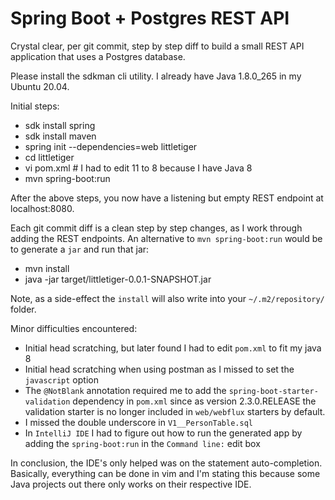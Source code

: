 # Spring Boot + Postgres REST API

Crystal clear, per git commit, step by step diff to build a small REST API application
that uses a Postgres database.

Please install the sdkman cli utility. I already have Java 1.8.0_265 in my Ubuntu 20.04.

Initial steps:

- sdk install spring
- sdk install maven
- spring init --dependencies=web littletiger
- cd littletiger
- vi pom.xml # I had to edit 11 to 8 because I have Java 8
- mvn spring-boot:run

After the above steps, you now have a listening but empty REST endpoint at localhost:8080.

Each git commit diff is a clean step by step changes, as I work through adding the REST 
endpoints. An alternative to `mvn spring-boot:run` would be to generate a `jar` and run that
jar:

- mvn install
- java -jar target/littletiger-0.0.1-SNAPSHOT.jar

Note, as a side-effect the `install` will also write into your `~/.m2/repository/` folder.

Minor difficulties encountered:

- Initial head scratching, but later found I had to edit `pom.xml` to fit my java 8
- Initial head scratching when using postman as I missed to set the `javascript` option
- The `@NotBlank` annotation required me to add the `spring-boot-starter-validation` dependency in `pom.xml` since as version 2.3.0.RELEASE the validation starter is no longer included in `web/webflux` starters by default.
- I missed the double underscore in `V1__PersonTable.sql` 
- In `IntelliJ IDE` I had to figure out how to run the generated app by adding the `spring-boot:run` in the `Command line:` edit box

In conclusion, the IDE's only helped was on the statement auto-completion. Basically, everything can be done in vim and I'm stating this 
because some Java projects out there only works on their respective IDE. 
